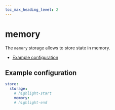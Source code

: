 ```yaml
---
toc_max_heading_level: 2
---
```


# memory

The `memory` storage allows to store state in memory.

- [Example configuration](#example-configuration)

## Example configuration

```yaml
store:
  storage:
    # highlight-start
    memory:
    # highlight-end
```
